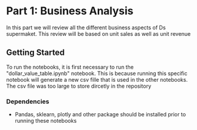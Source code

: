 # Part 1: Business Analysis
In this part we will review all the different business aspects of Ds supermaket. This review will be based on unit sales as well as unit revenue

## Getting Started
To run the notebooks, it is first necessary to run the "dollar_value_table.ipynb" notebook. This is because running this specific notebook will generate a new csv fille that is used in the other notebooks. The csv file was too large to store dircetly in the repository

### Dependencies

* Pandas, sklearn, plotly and other package should be installed prior to running these notebooks

